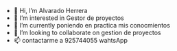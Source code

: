 - 👋 Hi, I’m Alvarado Herrera
- 👀 I’m interested in  Gestor de  proyectos
- 🌱 I’m currently  poniendo en practica mis conocmientos
- 💞️ I’m looking to collaborate on  gestion de proyectos
- 📫 contactarme a 925744055  wahtsApp 
<!---
MikeLener/MikeLener is a ✨ special ✨ repository because its `README.md` (this file) appears on your GitHub profile.
You can click the Preview link to take a look at your changes.
--->
